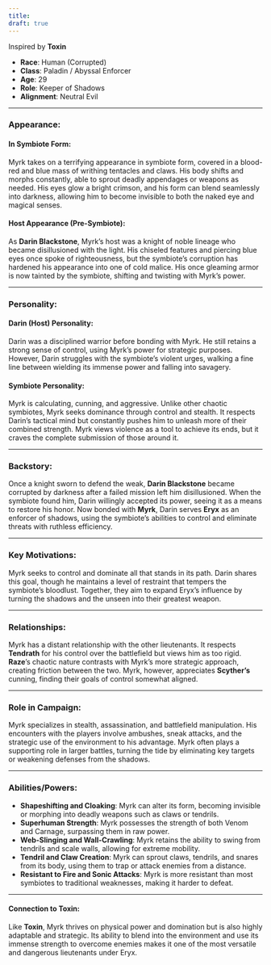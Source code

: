 ```yaml
---
title: 
draft: true
---
```

Inspired by **Toxin**

- **Race**: Human (Corrupted)
- **Class**: Paladin / Abyssal Enforcer
- **Age**: 29
- **Role**: Keeper of Shadows
- **Alignment**: Neutral Evil

---

### **Appearance**:

#### **In Symbiote Form**:

Myrk takes on a terrifying appearance in symbiote form, covered in a blood-red and blue mass of writhing tentacles and claws. His body shifts and morphs constantly, able to sprout deadly appendages or weapons as needed. His eyes glow a bright crimson, and his form can blend seamlessly into darkness, allowing him to become invisible to both the naked eye and magical senses.

#### **Host Appearance** (Pre-Symbiote):

As **Darin Blackstone**, Myrk’s host was a knight of noble lineage who became disillusioned with the light. His chiseled features and piercing blue eyes once spoke of righteousness, but the symbiote’s corruption has hardened his appearance into one of cold malice. His once gleaming armor is now tainted by the symbiote, shifting and twisting with Myrk’s power.

---

### **Personality**:

#### **Darin (Host) Personality**:

Darin was a disciplined warrior before bonding with Myrk. He still retains a strong sense of control, using Myrk’s power for strategic purposes. However, Darin struggles with the symbiote’s violent urges, walking a fine line between wielding its immense power and falling into savagery.

#### **Symbiote Personality**:

Myrk is calculating, cunning, and aggressive. Unlike other chaotic symbiotes, Myrk seeks dominance through control and stealth. It respects Darin’s tactical mind but constantly pushes him to unleash more of their combined strength. Myrk views violence as a tool to achieve its ends, but it craves the complete submission of those around it.

---

### **Backstory**:

Once a knight sworn to defend the weak, **Darin Blackstone** became corrupted by darkness after a failed mission left him disillusioned. When the symbiote found him, Darin willingly accepted its power, seeing it as a means to restore his honor. Now bonded with **Myrk**, Darin serves **Eryx** as an enforcer of shadows, using the symbiote’s abilities to control and eliminate threats with ruthless efficiency.

---

### **Key Motivations**:

Myrk seeks to control and dominate all that stands in its path. Darin shares this goal, though he maintains a level of restraint that tempers the symbiote’s bloodlust. Together, they aim to expand Eryx’s influence by turning the shadows and the unseen into their greatest weapon.

---

### **Relationships**:

Myrk has a distant relationship with the other lieutenants. It respects **Tendrath** for his control over the battlefield but views him as too rigid. **Raze**’s chaotic nature contrasts with Myrk’s more strategic approach, creating friction between the two. Myrk, however, appreciates **Scyther’s** cunning, finding their goals of control somewhat aligned.

---

### **Role in Campaign**:

Myrk specializes in stealth, assassination, and battlefield manipulation. His encounters with the players involve ambushes, sneak attacks, and the strategic use of the environment to his advantage. Myrk often plays a supporting role in larger battles, turning the tide by eliminating key targets or weakening defenses from the shadows.

---

### **Abilities/Powers**:

- **Shapeshifting and Cloaking**: Myrk can alter its form, becoming invisible or morphing into deadly weapons such as claws or tendrils.
- **Superhuman Strength**: Myrk possesses the strength of both Venom and Carnage, surpassing them in raw power.
- **Web-Slinging and Wall-Crawling**: Myrk retains the ability to swing from tendrils and scale walls, allowing for extreme mobility.
- **Tendril and Claw Creation**: Myrk can sprout claws, tendrils, and snares from its body, using them to trap or attack enemies from a distance.
- **Resistant to Fire and Sonic Attacks**: Myrk is more resistant than most symbiotes to traditional weaknesses, making it harder to defeat.

---

#### **Connection to Toxin**:

Like **Toxin**, Myrk thrives on physical power and domination but is also highly adaptable and strategic. Its ability to blend into the environment and use its immense strength to overcome enemies makes it one of the most versatile and dangerous lieutenants under Eryx.